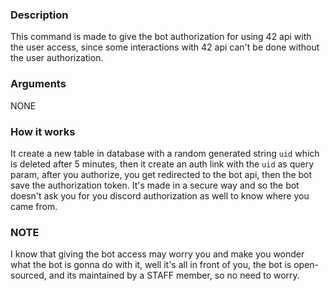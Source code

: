 ### Description

This command is made to give the bot authorization for using 42 api with the user access, since some interactions with 42 api can't be done without the user authorization.

### Arguments

NONE

### How it works

It create a new table in database with a random generated string `uid` which is deleted after 5 minutes, then it create an auth link with the `uid` as query param, after you authorize, you get redirected to the bot api, then the bot save the authorization token. It's made in a secure way and so the bot doesn't ask you for you discord authorization as well to know where you came from.

### NOTE

I know that giving the bot access may worry you and make you wonder what the bot is gonna do with it, well it's all in front of you, the bot is open-sourced, and its maintained by a STAFF member, so no need to worry.
